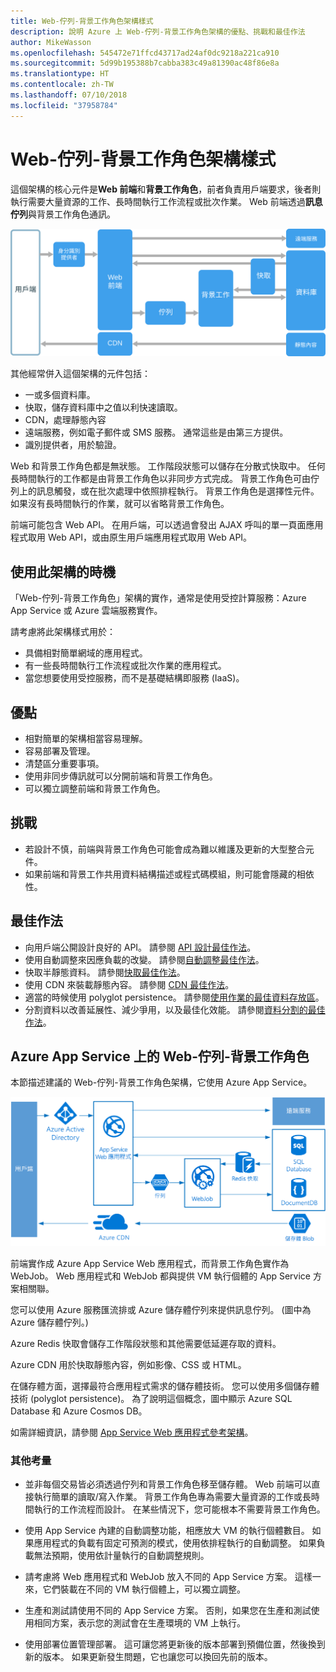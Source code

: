 ```yaml
---
title: Web-佇列-背景工作角色架構樣式
description: 說明 Azure 上 Web-佇列-背景工作角色架構的優點、挑戰和最佳作法
author: MikeWasson
ms.openlocfilehash: 545472e71ffcd43717ad24af0dc9218a221ca910
ms.sourcegitcommit: 5d99b195388b7cabba383c49a81390ac48f86e8a
ms.translationtype: HT
ms.contentlocale: zh-TW
ms.lasthandoff: 07/10/2018
ms.locfileid: "37958784"
---
```

# <a name="web-queue-worker-architecture-style"></a>Web-佇列-背景工作角色架構樣式

這個架構的核心元件是**Web 前端**和**背景工作角色**，前者負責用戶端要求，後者則執行需要大量資源的工作、長時間執行工作流程或批次作業。  Web 前端透過**訊息佇列**與背景工作角色通訊。  

![](./images/web-queue-worker-logical.svg)

其他經常併入這個架構的元件包括：

- 一或多個資料庫。 
- 快取，儲存資料庫中之值以利快速讀取。
- CDN，處理靜態內容
- 遠端服務，例如電子郵件或 SMS 服務。 通常這些是由第三方提供。
- 識別提供者，用於驗證。

Web 和背景工作角色都是無狀態。 工作階段狀態可以儲存在分散式快取中。 任何長時間執行的工作都是由背景工作角色以非同步方式完成。 背景工作角色可由佇列上的訊息觸發，或在批次處理中依照排程執行。 背景工作角色是選擇性元件。 如果沒有長時間執行的作業，就可以省略背景工作角色。  

前端可能包含 Web API。 在用戶端，可以透過會發出 AJAX 呼叫的單一頁面應用程式取用 Web API，或由原生用戶端應用程式取用 Web API。

## <a name="when-to-use-this-architecture"></a>使用此架構的時機

「Web-佇列-背景工作角色」架構的實作，通常是使用受控計算服務：Azure App Service 或 Azure 雲端服務實作。 

請考慮將此架構樣式用於：

- 具備相對簡單網域的應用程式。
- 有一些長時間執行工作流程或批次作業的應用程式。
- 當您想要使用受控服務，而不是基礎結構即服務 (IaaS)。

## <a name="benefits"></a>優點

- 相對簡單的架構相當容易理解。
- 容易部署及管理。
- 清楚區分重要事項。
- 使用非同步傳訊就可以分開前端和背景工作角色。
- 可以獨立調整前端和背景工作角色。

## <a name="challenges"></a>挑戰

- 若設計不慎，前端與背景工作角色可能會成為難以維護及更新的大型整合元件。
- 如果前端和背景工作共用資料結構描述或程式碼模組，則可能會隱藏的相依性。 

## <a name="best-practices"></a>最佳作法

- 向用戶端公開設計良好的 API。 請參閱 [API 設計最佳作法][api-design]。
- 使用自動調整來因應負載的改變。 請參閱[自動調整最佳作法][autoscaling]。
- 快取半靜態資料。 請參閱[快取最佳作法][caching]。
- 使用 CDN 來裝載靜態內容。 請參閱 [CDN 最佳作法][cdn]。
- 適當的時候使用 polyglot persistence。 請參閱[使用作業的最佳資料存放區][polyglot]。
- 分割資料以改善延展性、減少爭用，以及最佳化效能。 請參閱[資料分割的最佳作法][data-partition]。


## <a name="web-queue-worker-on-azure-app-service"></a>Azure App Service 上的 Web-佇列-背景工作角色

本節描述建議的 Web-佇列-背景工作角色架構，它使用 Azure App Service。 

![](./images/web-queue-worker-physical.png)

前端實作成 Azure App Service Web 應用程式，而背景工作角色實作為 WebJob。 Web 應用程式和 WebJob 都與提供 VM 執行個體的 App Service 方案相關聯。 

您可以使用 Azure 服務匯流排或 Azure 儲存體佇列來提供訊息佇列。 (圖中為 Azure 儲存體佇列。)

Azure Redis 快取會儲存工作階段狀態和其他需要低延遲存取的資料。

Azure CDN 用於快取靜態內容，例如影像、CSS 或 HTML。

在儲存體方面，選擇最符合應用程式需求的儲存體技術。 您可以使用多個儲存體技術 (polyglot persistence)。 為了說明這個概念，圖中顯示 Azure SQL Database 和 Azure Cosmos DB。  

如需詳細資訊，請參閱 [App Service Web 應用程式參考架構][scalable-web-app]。

### <a name="additional-considerations"></a>其他考量

- 並非每個交易皆必須透過佇列和背景工作角色移至儲存體。 Web 前端可以直接執行簡單的讀取/寫入作業。 背景工作角色專為需要大量資源的工作或長時間執行的工作流程而設計。 在某些情況下，您可能根本不需要背景工作角色。

- 使用 App Service 內建的自動調整功能，相應放大 VM 的執行個體數目。 如果應用程式的負載有固定可預測的模式，使用依排程執行的自動調整。 如果負載無法預期，使用依計量執行的自動調整規則。      

- 請考慮將 Web 應用程式和 WebJob 放入不同的 App Service 方案。 這樣一來，它們裝載在不同的 VM 執行個體上，可以獨立調整。 

- 生產和測試請使用不同的 App Service 方案。 否則，如果您在生產和測試使用相同方案，表示您的測試會在生產環境的 VM 上執行。

- 使用部署位置管理部署。 這可讓您將更新後的版本部署到預備位置，然後換到新的版本。 如果更新發生問題，它也讓您可以換回先前的版本。

<!-- links -->

[api-design]: ../../best-practices/api-design.md
[autoscaling]: ../../best-practices/auto-scaling.md
[caching]: ../../best-practices/caching.md
[cdn]: ../../best-practices/cdn.md
[data-partition]: ../../best-practices/data-partitioning.md
[polyglot]: ../design-principles/use-the-best-data-store.md
[scalable-web-app]: ../../reference-architectures/app-service-web-app/scalable-web-app.md